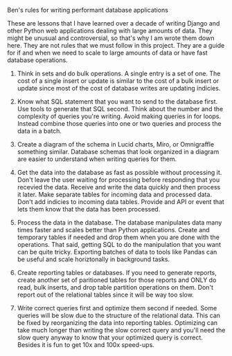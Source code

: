 

Ben's rules for writing performant database applications

These are lessons that I have learned over a decade of writing Django and other
Python web applications dealing with large amounts of data.  They might be
unusual and controversial, so that's why I am wrote them down here.  They are
not rules that we must follow in this project.  They are a guide for if and
when we need to scale to large amounts of data or have fast database
operations.

1. Think in sets and do bulk operations.  A single entry is a set of one.   The
   cost of a single insert or update is similar to the cost of a bulk insert or
   update since most of the cost of database writes are updating indicies.

2. Know what SQL statement that you want to send to the database first.  Use
   tools to generate that SQL second. Think about the number and the complexity
   of queries you're writing. Avoid making queries in for loops.  Instead combine
   those queries into one or two queries and process the data in a batch.

3. Create a diagram of the schema in Lucid charts, Miro, or Omnigraffle
   something similar.  Database schemas that look organized in a diagram are
   easier to understand when writing queries for them.

4. Get the data into the database as fast as possible without processing it.
   Don't leave the user waiting for processing before responding that you
   recevied the data.  Receive and write the data quickly and then process
   it later.   Make separate tables for incoming data and processed data.
   Don't add indicies to incoming data tables.   Provide and API or event
   that lets them know that the data has been processed.

5. Process the data in the database.  The database manipulates data many times
   faster and scales better than Python applications.  Create and temporary
   tables if needed and drop them when you are done with the operations.
   That said, getting SQL to do the manipulation that you want can be quite
   tricky.  Exporting batches of data to tools like Pandas can be useful
   and scale horiztonally in background tasks.

6. Create reporting tables or databases. If you need to generate reports,
   create another set of paritioned tables for those reports and ONLY do read,
   bulk inserts, and drop table partition operations on them.  Don't report out of
   the relational tables since it will be way too slow.

7. Write correct queries first and optimize them second if needed.  Some queries
   will be slow due to the structure of the relational data.  This can be fixed
   by reorganizing the data into reporting tables.  Optimizing can take much longer
   than writing the slow correct query and you'll need the slow query anyway to know
   that your optimized query is correct.  Besides it is fun to get 10x and 100x speed-ups.
